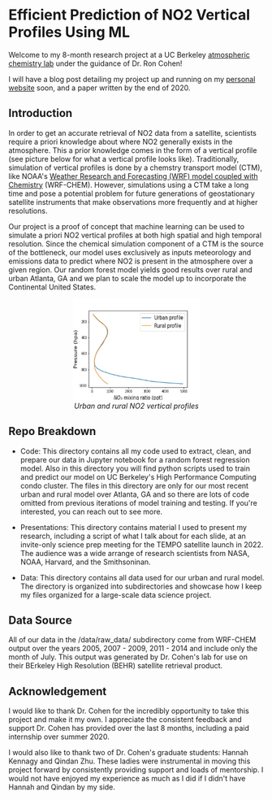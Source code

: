 # Efficient Prediction of NO2 Vertical Profiles Using ML

Welcome to my 8-month research project at a UC Berkeley [atmospheric chemistry lab](https://cohen.cchem.berkeley.edu/) under the guidance of Dr. Ron Cohen! 

I will have a blog post detailing my project up and running on my [personal website](https://jgrantl.github.io/) soon, and a paper written by the end of 2020.

## Introduction

In order to get an accurate retrieval of NO2 data from a satellite, scientists require a priori knowledge about where NO2 generally exists in the atmosphere. This a prior knowledge comes in the form of a vertical profile (see picture below for what a vertical profile looks like). Traditionally, simulation of vertical profiles is done by a chemstry transport model (CTM), like NOAA's [Weather Research and Forecasting (WRF) model coupled with Chemistry](https://ruc.noaa.gov/wrf/wrf-chem/) (WRF-CHEM). However, simulations using a CTM take a long time and pose a potential problem for future generations of geostationary satellite instruments that make observations more frequently and at higher resolutions. 

Our project is a proof of concept that machine learning can be used to simulate a priori NO2 vertical profiles at both high spatial and high temporal resolution. Since the chemical simulation component of a CTM is the source of the bottleneck, our model uses exclusively as inputs meteorology and emissions data to predict where NO2 is present in the atmosphere over a given region. Our random forest model yields good results over rural and urban Atlanta, GA and we plan to scale the model up to incorporate the Continental United States.
<br>
<p align="center">
  <img height="200" width="250" src="average_both_profile.jpeg" />
  <br>
  <em>Urban and rural NO2 vertical profiles</em>
</p>

## Repo Breakdown

- Code: This directory contains all my code used to extract, clean, and prepare our data in Jupyter notebook for a random forest regression model. Also in this directory you will find python scripts used to train and predict our model on UC Berkeley's High Performance Computing condo cluster. The files in this directory are only for our most recent urban and rural model over Atlanta, GA and so there are lots of code omitted from previous iterations of model training and testing. If you're interested, you can reach out to see more. 

- Presentations: This directory contains material I used to present my research, including a script of what I talk about for each slide, at an invite-only science prep meeting for the TEMPO satellite launch in 2022. The audience was a wide arrange of research scientists from NASA, NOAA, Harvard, and the Smithsoninan.

- Data: This directory contains all data used for our urban and rural model. The directory is organized into subdirectories and showcase how I keep my files organized for a large-scale data science project. 

## Data Source

All of our data in the /data/raw_data/ subdirectory come from WRF-CHEM output over the years 2005, 2007 - 2009, 2011 - 2014 and include only the month of July. This output was generated by Dr. Cohen's lab for use on their BErkeley High Resolution (BEHR) satellite retrieval product.

## Acknowledgement

I would like to thank Dr. Cohen for the incredibly opportunity to take this project and make it my own. I appreciate the consistent feedback and support Dr. Cohen has provided over the last 8 months, including a paid internship over summer 2020.

I would also like to thank two of Dr. Cohen's graduate students: Hannah Kennagy and Qindan Zhu. These ladies were instrumental in moving this project forward by consistently providing support and loads of mentorship. I would not have enjoyed my experience as much as I did if I didn't have Hannah and Qindan by my side.
